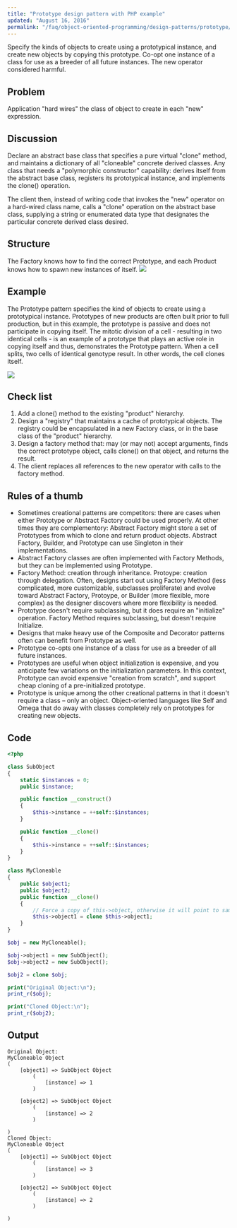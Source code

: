 ```yaml
---
title: "Prototype design pattern with PHP example"
updated: "August 16, 2016"
permalink: "/faq/object-oriented-programming/design-patterns/prototype/"
---
```


Specify the kinds of objects to create using a prototypical instance, and create
new objects by copying this prototype. Co-opt one instance of a class for use
as a breeder of all future instances. The new operator considered harmful.

## Problem

Application "hard wires" the class of object to create in each "new" expression.

## Discussion

Declare an abstract base class that specifies a pure virtual "clone" method, and
maintains a dictionary of all "cloneable" concrete derived classes. Any class that
needs a "polymorphic constructor" capability: derives itself from the abstract
base class, registers its prototypical instance, and implements the clone()
operation.

The client then, instead of writing code that invokes the "new" operator on a
hard-wired class name, calls a "clone" operation on the abstract base class,
supplying a string or enumerated data type that designates the particular concrete
derived class desired.

## Structure

The Factory knows how to find the correct Prototype, and each Product knows how
to spawn new instances of itself.
<img src="https://lh6.googleusercontent.com/-qUNwk_AMql4/VPP7DjFMQoI/AAAAAAAACJk/ZMlcakcHSxU/w1103-h679-no/Prototype-2x.png">

## Example

The Prototype pattern specifies the kind of objects to create using a prototypical
instance. Prototypes of new products are often built prior to full production,
but in this example, the prototype is passive and does not participate in copying
itself. The mitotic division of a cell - resulting in two identical cells - is
an example of a prototype that plays an active role in copying itself and thus,
demonstrates the Prototype pattern. When a cell splits, two cells of identical
genotype result. In other words, the cell clones itself.

<img src="https://lh4.googleusercontent.com/-474Uw7g-x5U/VPP7D30TQwI/AAAAAAAACJo/jvI4jdjf7nQ/w824-h490-no/Prototype_example1-2x.png">

## Check list

1. Add a clone() method to the existing "product" hierarchy.
2. Design a "registry" that maintains a cache of prototypical objects. The
    registry could be encapsulated in a new Factory class, or in the base class
    of the "product" hierarchy.
3. Design a factory method that: may (or may not) accept arguments, finds the
    correct prototype object, calls clone() on that object, and returns the
    result.
4. The client replaces all references to the new operator with calls to the
    factory method.

## Rules of a thumb

* Sometimes creational patterns are competitors: there are cases when either
    Prototype or Abstract Factory could be used properly. At other times they are
    complementory: Abstract Factory might store a set of Prototypes from which
    to clone and return product objects. Abstract Factory, Builder, and Prototype
    can use Singleton in their implementations.
* Abstract Factory classes are often implemented with Factory Methods, but they
    can be implemented using Prototype.
* Factory Method: creation through inheritance. Protoype: creation through
    delegation. Often, designs start out using Factory Method (less complicated,
    more customizable, subclasses proliferate) and evolve toward Abstract Factory,
    Protoype, or Builder (more flexible, more complex) as the designer discovers where more flexibility is needed.
* Prototype doesn't require subclassing, but it does require an "initialize" operation. Factory Method requires subclassing, but doesn't require Initialize.
* Designs that make heavy use of the Composite and Decorator patterns often can benefit from Prototype as well.
* Prototype co-opts one instance of a class for use as a breeder of all future instances.
* Prototypes are useful when object initialization is expensive, and you anticipate few variations on the initialization parameters. In this context, Prototype can avoid expensive "creation from scratch", and support cheap cloning of a pre-initialized prototype.
* Prototype is unique among the other creational patterns in that it doesn't require a class – only an object. Object-oriented languages like Self and Omega that do away with classes completely rely on prototypes for creating new objects.

## Code

```php
<?php

class SubObject
{
    static $instances = 0;
    public $instance;

    public function __construct()
    {
        $this->instance = ++self::$instances;
    }

    public function __clone()
    {
        $this->instance = ++self::$instances;
    }
}

class MyCloneable
{
    public $object1;
    public $object2;
    public function __clone()
    {
        // Force a copy of this->object, otherwise it will point to same object.
        $this->object1 = clone $this->object1;
    }
}

$obj = new MyCloneable();

$obj->object1 = new SubObject();
$obj->object2 = new SubObject();

$obj2 = clone $obj;

print("Original Object:\n");
print_r($obj);

print("Cloned Object:\n");
print_r($obj2);
```

## Output

```
Original Object:
MyCloneable Object
(
    [object1] => SubObject Object
        (
            [instance] => 1
        )

    [object2] => SubObject Object
        (
            [instance] => 2
        )

)
Cloned Object:
MyCloneable Object
(
    [object1] => SubObject Object
        (
            [instance] => 3
        )

    [object2] => SubObject Object
        (
            [instance] => 2
        )

)
```
